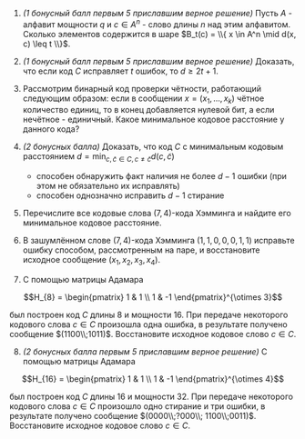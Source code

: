 1. *(1 бонусный балл первым 5 приславшим верное решение)* Пусть $A$ - алфавит мощности $q$ и $c \in A^n$ - слово длины $n$ над этим алфавитом. Сколько элементов содержится в шаре $B_t(c) = \\{ x \in A^n \mid d(x, c) \leq t \\}$.

2. *(1 бонусный балл первым 5 приславшим верное решение)* Доказать, что если код $C$ исправляет $t$ ошибок, то $d \geq 2t+1$.

3. Рассмотрим бинарный код проверки чётности, работающий следующим образом: если в сообщении $x = (x_1, \dots, x_k)$ чётное количество единиц, то в конец добавляется нулевой бит, а если нечётное - единичный. Какое минимальное кодовое расстояние у данного кода?

4. *(2 бонусных балла)* Доказать, что код $C$ с минимальным кодовым расстоянием $d = \min_{c, \tilde c \in C, c \neq \tilde c} d(c, \tilde c)$

    + способен обнаружить факт наличия не более $d-1$ ошибки (при этом не обязательно их исправлять) 
    + способен однозначно исправить $d-1$ стирание

5. Перечислите все кодовые слова $(7,4)$-кода Хэмминга и найдите его минимальное кодовое расстояние.

6. В зашумлённом слове $(7,4)$-кода Хэмминга $(1,1,0,0,0,1,1)$ исправьте ошибку способом, рассмотренным на паре, и восстановите исходное сообщение $(x_1, x_2, x_3, x_4)$.

7. С помощью матрицы Адамара 
```math
H_{8} = \begin{pmatrix} 1 & 1 \\ 1 & -1 \end{pmatrix}^{\otimes 3}
``` 
был построен код $C$ длины $8$ и мощности $16$. При передаче некоторого кодового слова $c \in C$ произошла одна ошибка, в результате получено сообщение $(1100\\;1011)$. Восстановите исходное кодовое слово $c \in C$.

8. *(2 бонусных балла первым 5 приславшим верное решение)* С помощью матрицы Адамара 
```math 
H_{16} = \begin{pmatrix} 1 & 1 \\ 1 & -1 \end{pmatrix}^{\otimes 4}
```
был построен код $C$ длины $16$ и мощности $32$. При передаче некоторого кодового слова $c \in C$ произошло одно стирание и три ошибки, в результате получено сообщение $(0000\\;?000\\; 1100\\;0011)$. Восстановите исходное кодовое слово $c \in C$.
